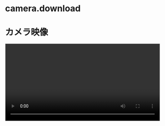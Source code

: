 # camera.download
<!DOCTYPE html>
<html lang="ja">
<head>
  <meta charset="UTF-8" />
  <meta name="viewport" content="width=device-width, initial-scale=1.0">
  <title>カメラ起動ページ</title>
</head>
<body>
  <h1>カメラ映像</h1>
  <video id="video" autoplay playsinline width="100%" height="auto" style="border: 1px solid #ccc;"></video>
  <p id="status"></p>

  <script>
    const video = document.getElementById('video');
    const status = document.getElementById('status');

    async function startCamera() {
      try {
        const stream = await navigator.mediaDevices.getUserMedia({ video: true });
        video.srcObject = stream;
        status.textContent = "カメラが起動しました。";
      } catch (err) {
        status.textContent = "カメラの使用が許可されませんでした。エラー：" + err.message;
      }
    }

    startCamera();
  </script>
</body>
</html>